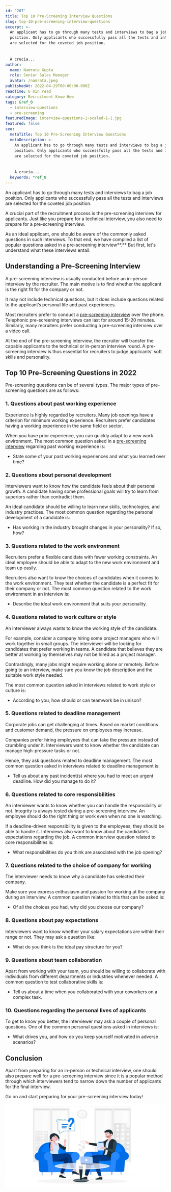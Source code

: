 ```yaml
---
id: '207'
title: Top 10 Pre-Screening Interview Questions
slug: top-10-pre-screening-interview-questions
excerpt: >-
  An applicant has to go through many tests and interviews to bag a job
  position. Only applicants who successfully pass all the tests and interviews
  are selected for the coveted job position.


  A crucia...
author:
  name: Namrata Gupta
  role: Senior Sales Manager
  avatar: /namrata.jpeg
publishedAt: 2022-04-29T00:00:00.000Z
readTime: 6 min read
category: Recruitment Know How
tags: &ref_0
  - interview-questions
  - pre-screening
featuredImage: interview-questions-1-scaled-1-1.jpg
featured: false
seo:
  metaTitle: Top 10 Pre-Screening Interview Questions
  metaDescription: >-
    An applicant has to go through many tests and interviews to bag a job
    position. Only applicants who successfully pass all the tests and interviews
    are selected for the coveted job position.


    A crucia...
  keywords: *ref_0
---
```


An applicant has to go through many tests and interviews to bag a job position. Only applicants who successfully pass all the tests and interviews are selected for the coveted job position.

A crucial part of the recruitment process is the pre-screening interview for applicants. Just like you prepare for a technical interview, you also need to prepare for a pre-screening interview.

<!--more-->

As an ideal applicant, one should be aware of the commonly asked questions in such interviews. To that end, we have compiled a list of popular questions asked in a pre-screening interview**.** But first, let's understand what these interviews entail. 

## **Understanding a Pre-Screening Interview** 

A pre-screening interview is usually conducted before an in-person interview by the recruiter. The main motive is to find whether the applicant is the right fit for the company or not.

It may not include technical questions, but it does include questions related to the applicant’s personal life and past experiences.

Most recruiters prefer to conduct a [pre-screening interview](https://www.thetalentpool.ai/) over the phone. Telephonic pre-screening interviews can last for around 15-20 minutes. Similarly, many recruiters prefer conducting a pre-screening interview over a video call.

At the end of the pre-screening interview, the recruiter will transfer the capable applicants to the technical or in-person interview round. A pre-screening interview is thus essential for recruiters to judge applicants' soft skills and personality.

## **Top 10 Pre-Screening Questions in 2022** 

Pre-screening questions can be of several types. The major types of pre-screening questions are as follows:

### **1\. Questions about past working experience** 

Experience is highly regarded by recruiters. Many job openings have a criterion for minimum working experience. Recruiters prefer candidates having a working experience in the same field or sector.

When you have prior experience, you can quickly adapt to a new work environment. The most common question asked in a [pre-screening interview](https://www.thetalentpool.ai/blogs/3-things-to-know-when-interviewing-virtually/) regarding past working experience is:

- State some of your past working experiences and what you learned over time? 

### **2\. Questions about personal development** 

Interviewers want to know how the candidate feels about their personal growth. A candidate having some professional goals will try to learn from superiors rather than contradict them.

An ideal candidate should be willing to learn new skills, technologies, and industry practices. The most common question regarding the personal development of a candidate is: 

- Has working in the industry brought changes in your personality? If so, how?

### **3\. Questions related to the work environment** 

Recruiters prefer a flexible candidate with fewer working constraints. An ideal employee should be able to adapt to the new work environment and team up easily.

Recruiters also want to know the choices of candidates when it comes to the work environment. They test whether the candidate is a perfect fit for their company or not. The most common question related to the work environment in an interview is: 

- Describe the ideal work environment that suits your personality.

### **4\. Questions related to work culture or style** 

An interviewer always wants to know the working style of the candidate.

For example, consider a company hiring some project managers who will work together in small groups. The interviewer will be looking for candidates that prefer working in teams. A candidate that believes they are better at working by themselves may not be hired as a project manager.

Contrastingly, many jobs might require working alone or remotely. Before going to an interview, make sure you know the job description and the suitable work style needed.

The most common question asked in interviews related to work style or culture is: 

- According to you, how should or can teamwork be in unison? 

### **5\. Questions related to deadline management** 

Corporate jobs can get challenging at times. Based on market conditions and customer demand, the pressure on employees may increase.

Companies prefer hiring employees that can take the pressure instead of crumbling under it. Interviewers want to know whether the candidate can manage high-pressure tasks or not.

Hence, they ask questions related to deadline management. The most common question asked in interviews related to deadline management is: 

- Tell us about any past incident(s) where you had to meet an urgent deadline. How did you manage to do it? 

### **6\. Questions related to core responsibilities** 

An interviewer wants to know whether you can handle the responsibility or not. Integrity is always tested during a pre-screening interview. An employee should do the right thing or work even when no one is watching.

If a deadline-driven responsibility is given to the employees, they should be able to handle it. Interviews also want to know about the candidate’s expectations regarding the job. A common interview question related to core responsibilities is: 

- What responsibilities do you think are associated with the job opening?

### **7\. Questions related to the choice of company for working**

The interviewer needs to know why a candidate has selected their company.

Make sure you express enthusiasm and passion for working at the company during an interview. A common question related to this that can be asked is: 

- Of all the choices you had, why did you choose our company? 

### **8\. Questions about pay expectations** 

Interviewers want to know whether your salary expectations are within their range or not. They may ask a question like: 

- What do you think is the ideal pay structure for you?

### **9\. Questions about team collaboration** 

Apart from working with your team, you should be willing to collaborate with individuals from different departments or industries whenever needed. A common question to test collaborative skills is: 

- Tell us about a time when you collaborated with your coworkers on a complex task. 

### **10\. Questions regarding the personal lives of applicants** 

To get to know you better, the interviewer may ask a couple of personal questions. One of the common personal questions asked in interviews is: 

- What drives you, and how do you keep yourself motivated in adverse scenarios?

## **Conclusion** 

Apart from preparing for an in-person or technical interview, one should also prepare well for a pre-screening interview since it is a popular method through which interviewers tend to narrow down the number of applicants for the final interview.

Go on and start preparing for your pre-screening interview today!

![interview-questions](images/interview-questions-1-scaled-1-1-1024x536.jpg)
